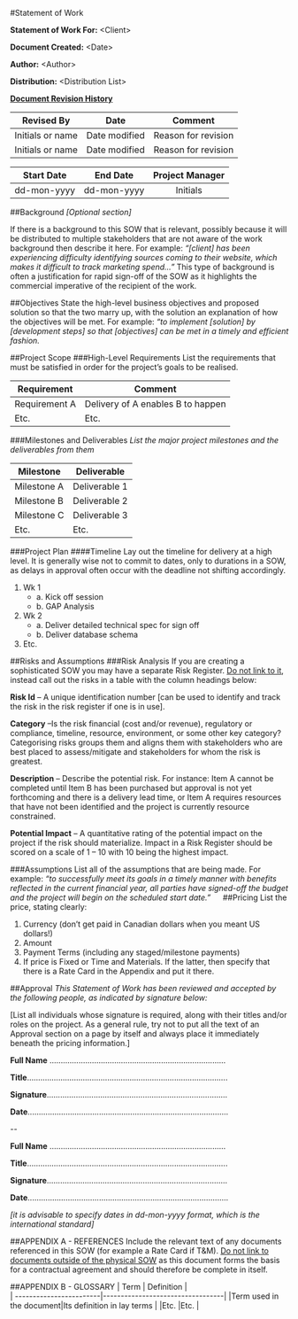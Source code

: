 #Statement of Work**Statement of Work For:**  \<Client>**Document Created:** \<Date>**Author:** \<Author>**Distribution:** \<Distribution List><u>**Document Revision History**</u>| Revised By       | Date           | Comment               |
| -----------------|:--------------:|:---------------------:|
| Initials or name | Date modified  | Reason for revision |
| Initials or name | Date modified  | Reason for revision |

		| Start Date | End Date    | Project Manager | 
| :---------:|:-----------:| :--------------:| 
|dd-mon-yyyy	|dd-mon-yyyy  | Initials        |
##Background*[Optional section]*
If there is a background to this SOW that is relevant, possibly because it will be distributed to multiple stakeholders that are not aware of the work background then describe it here. For example: *“[client] has been experiencing difficulty identifying sources coming to their website, which makes it difficult to track marketing spend…”* This type of background is often a justification for rapid sign-off of the SOW as it highlights the commercial imperative of the recipient of the work.
##ObjectivesState the high-level business objectives and proposed solution so that the two marry up, with the solution an explanation of how the objectives will be met. For example: *“to implement [solution] by [development steps] so that [objectives] can be met in a timely and efficient fashion.*##Project Scope
###High-Level RequirementsList the requirements that must be satisfied in order for the project’s goals to be realised.| Requirement   | Comment                         |   
| ------------- |---------------------------------| 
|Requirement A  |Delivery of A enables B to happen|
|Etc.           |Etc.                             |###Milestones and Deliverables*List the major project milestones and the deliverables from them*| Milestone     | Deliverable                     |   
| ------------- |---------------------------------| 
|Milestone   A  |Deliverable 1                    |
|Milestone   B  |Deliverable 2                    |
|Milestone   C  |Deliverable 3                    |
|Etc.           |Etc.                             |###Project Plan####TimelineLay out the timeline for delivery at a high level. It is generally wise not to commit to dates, only to durations in a SOW, as delays in approval often occur with the deadline not shifting accordingly.1.	Wk 1 	- a.	Kick off session	- b.	GAP Analysis2.	Wk 2	- a.	Deliver detailed technical spec for sign off	- b.	Deliver database schema3.	Etc.##Risks and Assumptions###Risk AnalysisIf you are creating a sophisticated SOW you may have a separate Risk Register. <u>Do not link to it</u>, instead call out the risks in a table with the column headings below:**Risk Id** – A unique identification number [can be used to identify and track the risk in the risk register if one is in use]. **Category** –Is the risk financial (cost and/or revenue), regulatory or compliance, timeline, resource, environment, or some other key category? Categorising risks groups them and aligns them with stakeholders who are best placed to assess/mitigate and stakeholders for whom the risk is greatest.**Description** – Describe the potential risk. For instance: Item A cannot be completed until Item B has been purchased but approval is not yet forthcoming and there is a delivery lead time, or Item A requires resources that have not been identified and the project is currently resource constrained.**Potential Impact** – A quantitative rating of the potential impact on the project if the risk should materialize. Impact in a Risk Register should be scored on a scale of 1 – 10 with 10 being the highest impact.###AssumptionsList all of the assumptions that are being made. For example: *“to successfully meet its goals in a timely manner with benefits reflected in the current financial year, all parties have signed-off the budget and the project will begin on the scheduled start date.”* ##PricingList the price, stating clearly:1.	Currency (don’t get paid in Canadian dollars when you meant US dollars!)2.	Amount3.	Payment Terms (including any staged/milestone payments)4.	If price is Fixed or Time and Materials. If the latter, then specify that there is a Rate Card in the Appendix and put it there.##Approval*This Statement of Work has been reviewed and accepted by the following people, as indicated by signature below:*[List all individuals whose signature is required, along with their titles and/or roles on the project. As a general rule, try not to put all the text of an Approval section on a page by itself and always place it immediately beneath the pricing information.]**Full Name**  ...............................................................................**Title**..........................................................................................

**Signature**.................................................................................

**Date**..........................................................................................--     		

**Full Name**  ...............................................................................**Title**..........................................................................................

**Signature**.................................................................................

**Date**..........................................................................................*[it is advisable to specify dates in dd-mon-yyyy format, which is the international standard]* 			##APPENDIX A - REFERENCESInclude the relevant text of any documents referenced in this SOW (for example a Rate Card if T&M). <u>Do not link to documents outside of the physical SOW</u> as this document forms the basis for a contractual agreement and should therefore be complete in itself. ##APPENDIX B - GLOSSARY| Term                    | Definition                       |   
| ------------------------|----------------------------------| 
|Term used in the document|Its definition in lay terms       |
|Etc.                     |Etc.                              |